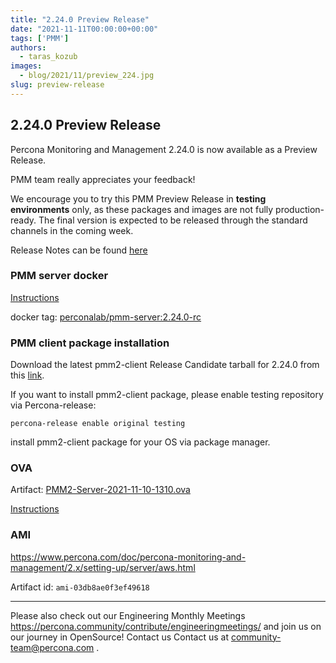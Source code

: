 ```yaml
---
title: "2.24.0 Preview Release"
date: "2021-11-11T00:00:00+00:00"
tags: ['PMM']
authors:
  - taras_kozub
images:
  - blog/2021/11/preview_224.jpg
slug: preview-release
---
```


## 2.24.0 Preview Release

Percona Monitoring and Management 2.24.0 is now available as a Preview Release.

PMM team really appreciates your feedback!

We encourage you to try this PMM Preview Release in **testing environments** only, as these packages and images are not fully production-ready. The final version is expected to be released through the standard channels in the coming week.

Release Notes can be found [here](https://deploy-preview-622--pmm-doc.netlify.app/release-notes/2.24.0.html)


### PMM server docker

[Instructions](https://www.percona.com/doc/percona-monitoring-and-management/2.x/setting-up/server/docker.html)

docker tag: [perconalab/pmm-server:2.24.0-rc](https://hub.docker.com/layers/perconalab/pmm-server/2.24.0-rc/images/sha256-e59fbdf2ffe7e30a3eb3cc83c438130bcecd8ca6ea02ef04c8a121fbb81a948a?context=explore)

### PMM client package installation

Download the latest pmm2-client Release Candidate tarball for 2.24.0 from this [link](https://s3.us-east-2.amazonaws.com/pmm-build-cache/PR-BUILDS/pmm2-client/pmm2-client-latest-3216.tar.gz).


If you want to install pmm2-client package, please enable testing repository via Percona-release: 
```
percona-release enable original testing
```

install pmm2-client package for your OS via package manager.

### OVA 

Artifact: [PMM2-Server-2021-11-10-1310.ova](http://percona-vm.s3-website-us-east-1.amazonaws.com/PMM2-Server-2021-11-10-1310.ova)

[Instructions](https://www.percona.com/doc/percona-monitoring-and-management/2.x/setting-up/server/virtual-appliance.html)

### AMI 

https://www.percona.com/doc/percona-monitoring-and-management/2.x/setting-up/server/aws.html

Artifact id: `ami-03db8ae0f3ef49618`

---

Please also check out our Engineering Monthly Meetings https://percona.community/contribute/engineeringmeetings/ and join us on our journey in OpenSource! Contact us Contact us at community-team@percona.com .
